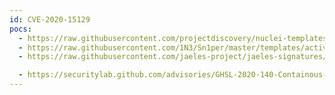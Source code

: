 ```yaml
---
id: CVE-2020-15129
pocs:
  - https://raw.githubusercontent.com/projectdiscovery/nuclei-templates/master/cves/2020/CVE-2020-15129.yaml
  - https://raw.githubusercontent.com/1N3/Sn1per/master/templates/active/CVE-2020-15129_-_Open_Redirect_In_Traefik.sh
  - https://raw.githubusercontent.com/jaeles-project/jaeles-signatures/master/cves/traefik-open-redirect-cve-2020-15129.yaml

  - https://securitylab.github.com/advisories/GHSL-2020-140-Containous-Traefik
---
```

